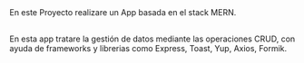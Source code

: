 ##

En este Proyecto realizare un App basada en el stack MERN.

##

En esta app tratare la gestión de datos mediante las operaciones CRUD, con ayuda de frameworks y librerias como Express, Toast, Yup, Axios, Formik.

